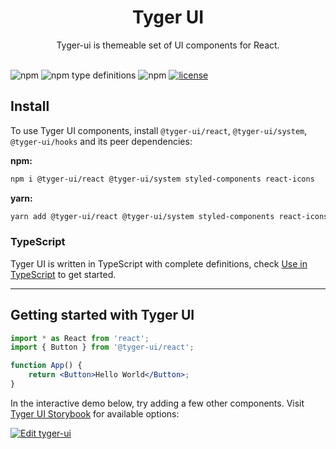 <h1 align="center">
  Tyger UI
</h1>

<div align="center">
Tyger-ui is themeable set of UI components for React. 
<br /> 
<br />
</div>

![npm](https://img.shields.io/npm/v/@tyger-ui/react)
![npm type definitions](https://img.shields.io/npm/types/@tyger-ui/react)
![npm](https://img.shields.io/npm/dm/@tyger-ui/react)
[![license](https://img.shields.io/badge/license-MIT-blue.svg)](https://github.com/mui/material-ui/blob/HEAD/LICENSE)

## Install

To use Tyger UI components, install `@tyger-ui/react`, `@tyger-ui/system`, `@tyger-ui/hooks` and its peer dependencies:

**npm:**

```sh
npm i @tyger-ui/react @tyger-ui/system styled-components react-icons
```

**yarn:**

```sh
yarn add @tyger-ui/react @tyger-ui/system styled-components react-icons
```

### TypeScript

Tyger UI is written in TypeScript with complete definitions, check [Use in TypeScript](https://ant.design/docs/react/use-in-typescript) to get started.

---

## Getting started with Tyger UI

```jsx
import * as React from 'react';
import { Button } from '@tyger-ui/react';

function App() {
    return <Button>Hello World</Button>;
}
```

In the interactive demo below, try adding a few other components. Visit [Tyger UI Storybook](https://main--62cb3e5f2ca3572c994908ed.chromatic.com/?path=/story/components-button--filled) for available options:

[![Edit tyger-ui](https://codesandbox.io/static/img/play-codesandbox.svg)](https://codesandbox.io/s/amazing-danny-i26k2y?fontsize=14&hidenavigation=1&theme=dark)
